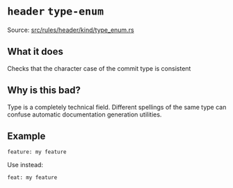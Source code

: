 # `header` `type-enum`

Source: [src/rules/header/kind/type_enum.rs](../../src/rules/header/kind/type_enum.rs)

## What it does
Checks that the character case of the commit type is consistent

## Why is this bad?
Type is a completely technical field. Different spellings of the same type
can confuse automatic documentation generation utilities.

## Example
```git-commit
feature: my feature
```

Use instead:
```git-commit
feat: my feature
```
